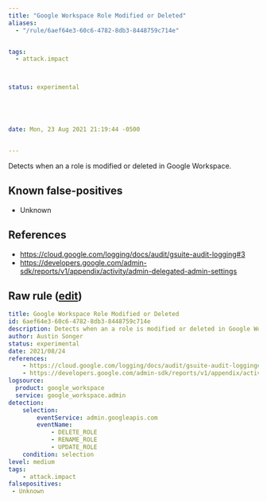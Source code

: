 ```yaml
---
title: "Google Workspace Role Modified or Deleted"
aliases:
  - "/rule/6aef64e3-60c6-4782-8db3-8448759c714e"


tags:
  - attack.impact



status: experimental





date: Mon, 23 Aug 2021 21:19:44 -0500


---
```


Detects when an a role is modified or deleted in Google Workspace.

<!--more-->


## Known false-positives

* Unknown



## References

* https://cloud.google.com/logging/docs/audit/gsuite-audit-logging#3
* https://developers.google.com/admin-sdk/reports/v1/appendix/activity/admin-delegated-admin-settings


## Raw rule ([edit](https://github.com/SigmaHQ/sigma/edit/master/rules/cloud/gworkspace/gworkspace_role_modified_or_deleted.yml))
```yaml
title: Google Workspace Role Modified or Deleted
id: 6aef64e3-60c6-4782-8db3-8448759c714e
description: Detects when an a role is modified or deleted in Google Workspace.
author: Austin Songer
status: experimental
date: 2021/08/24
references:
    - https://cloud.google.com/logging/docs/audit/gsuite-audit-logging#3
    - https://developers.google.com/admin-sdk/reports/v1/appendix/activity/admin-delegated-admin-settings
logsource:
  product: google_workspace
  service: google_workspace.admin
detection:
    selection:
        eventService: admin.googleapis.com
        eventName: 
            - DELETE_ROLE
            - RENAME_ROLE
            - UPDATE_ROLE
    condition: selection
level: medium
tags:
    - attack.impact
falsepositives:
 - Unknown
 

```
